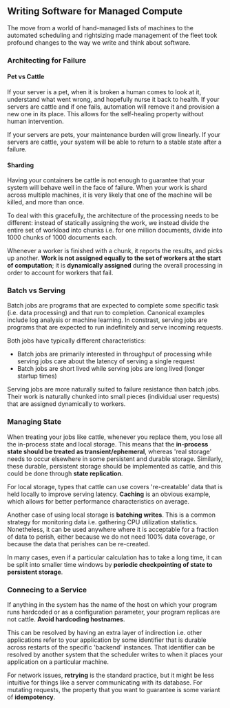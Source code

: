 ## Writing Software for Managed Compute

The move from a world of hand-managed lists of machines to the automated scheduling and rightsizing made management of the fleet took profound changes to the way we write and think about software.

### Architecting for Failure

#### Pet vs Cattle

If your server is a pet, when it is broken a human comes to look at it, understand what went wrong, and hopefully nurse it back to health. If your servers are cattle and if one fails, automation will remove it and provision a new one in its place. This allows for the self-healing property without human intervention.

If your servers are pets, your maintenance burden will grow linearly. If your servers are cattle, your system will be able to return to a stable state after a failure.

#### Sharding

Having your containers be cattle is not enough to guarantee that your system will behave well in the face of failure. When your work is shard across multiple machines, it is very likely that one of the machine will be killed, and more than once.

To deal with this gracefully, the architecture of the processing needs to be different: instead of statically assigning the work, we instead divide the entire set of workload into chunks i.e. for one million documents, divide into 1000 chunks of 1000 documents each.

Whenever a worker is finished with a chunk, it reports the results, and picks up another. **Work is not assigned equally to the set of workers at the start of computation**; it is **dynamically assigned** during the overall processing in order to account for workers that fail.

### Batch vs Serving

Batch jobs are programs that are expected to complete some specific task (i.e. data processing) and that run to completion. Canonical examples include log analysis or machine learning. In constrast, serving jobs are programs that are expected to run indefinitely and serve incoming requests.

Both jobs have typically different characteristics:

- Batch jobs are primarily interested in throughput of processing while serving jobs care about the latency of serving a single request
- Batch jobs are short lived while serving jobs are long lived (longer startup times)

Serving jobs are more naturally suited to failure resistance than batch jobs. Their work is naturally chunked into small pieces (individual user requests) that are assigned dynamically to workers.

### Managing State

When treating your jobs like cattle, whenever you replace them, you lose all the in-process state and local storage. This means that the **in-process state should be treated as transient/ephemeral**, whereas 'real storage' needs to occur elsewhere in some persistent and durable storage. Similarly, these durable, persistent storage should be implemented as cattle, and this could be done through **state replication**.

For local storage, types that cattle can use covers 're-creatable' data that is held locally to improve serving latency. **Caching** is an obvious example, which allows for better performance characteristics on average.

Another case of using local storage is **batching writes**. This is a common strategy for monitoring data i.e. gathering CPU utilization statistics. Nonetheless, it can be used anywhere where it is acceptable for a fraction of data to perish, either because we do not need 100% data coverage, or because the data that perishes can be re-created.

In many cases, even if a particular calculation has to take a long time, it can be split into smaller time windows by **periodic checkpointing of state to persistent storage**.

### Connecing to a Service

If anything in the system has the name of the host on which your program runs hardcoded or as a configuration parameter, your program replicas are not cattle. **Avoid hardcoding hostnames**.

This can be resolved by having an extra layer of indirection i.e. other applications refer to your application by some identifier that is durable across restarts of the specific 'backend' instances. That identifier can be resolved by another system that the scheduler writes to when it places your application on a particular machine.

For network issues, **retrying** is the standard practice, but it might be less intuitive for things like a server communicating with its database. For mutating requests, the property that you want to guarantee is some variant of **idempotency**.
